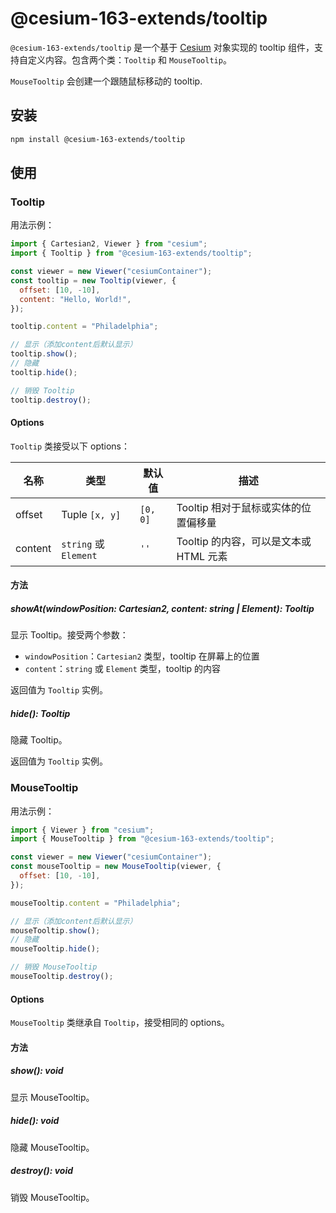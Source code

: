 # @cesium-163-extends/tooltip

`@cesium-163-extends/tooltip` 是一个基于 [Cesium](https://cesium.com/) 对象实现的 tooltip 组件，支持自定义内容。包含两个类：`Tooltip` 和 `MouseTooltip`。

`MouseTooltip` 会创建一个跟随鼠标移动的 tooltip.

## 安装

```bash
npm install @cesium-163-extends/tooltip
```

## 使用

### Tooltip

用法示例：

```javascript
import { Cartesian2, Viewer } from "cesium";
import { Tooltip } from "@cesium-163-extends/tooltip";

const viewer = new Viewer("cesiumContainer");
const tooltip = new Tooltip(viewer, {
  offset: [10, -10],
  content: "Hello, World!",
});

tooltip.content = "Philadelphia";

// 显示（添加content后默认显示）
tooltip.show();
// 隐藏
tooltip.hide();

// 销毁 Tooltip
tooltip.destroy();
```

#### Options

`Tooltip` 类接受以下 options：

| 名称    | 类型                  | 默认值   | 描述                                   |
| ------- | --------------------- | -------- | -------------------------------------- |
| offset  | Tuple `[x, y]`        | `[0, 0]` | Tooltip 相对于鼠标或实体的位置偏移量   |
| content | `string` 或 `Element` | `''`     | Tooltip 的内容，可以是文本或 HTML 元素 |

#### 方法

##### showAt(windowPosition: Cartesian2, content: string | Element): Tooltip

显示 Tooltip。接受两个参数：

- `windowPosition`：`Cartesian2` 类型，tooltip 在屏幕上的位置
- `content`：`string` 或 `Element` 类型，tooltip 的内容

返回值为 `Tooltip` 实例。

##### hide(): Tooltip

隐藏 Tooltip。

返回值为 `Tooltip` 实例。

### MouseTooltip

用法示例：

```javascript
import { Viewer } from "cesium";
import { MouseTooltip } from "@cesium-163-extends/tooltip";

const viewer = new Viewer("cesiumContainer");
const mouseTooltip = new MouseTooltip(viewer, {
  offset: [10, -10],
});

mouseTooltip.content = "Philadelphia";

// 显示（添加content后默认显示）
mouseTooltip.show();
// 隐藏
mouseTooltip.hide();

// 销毁 MouseTooltip
mouseTooltip.destroy();
```

#### Options

`MouseTooltip` 类继承自 `Tooltip`，接受相同的 options。

#### 方法

##### show(): void

显示 MouseTooltip。

##### hide(): void

隐藏 MouseTooltip。

##### destroy(): void

销毁 MouseTooltip。
